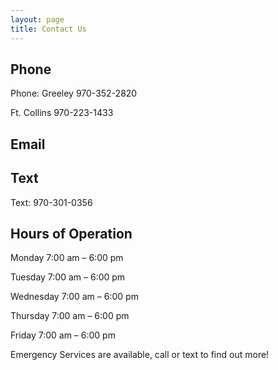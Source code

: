 ```yaml
---
layout: page
title: Contact Us
---
```


<h2>Phone</h2>
<p>Phone: Greeley 970-352-2820</p>
<p>Ft. Collins 970-223-1433</p>

<h2>Email</h2>

<h2>Text</h2>
<p>Text: 970-301-0356</p>

<h2>Hours of Operation</h2>

<p>Monday  7:00 am – 6:00 pm</p>
<p>Tuesday  7:00 am – 6:00 pm</p>
<p>Wednesday 7:00 am – 6:00 pm</p>
<p>Thursday  7:00 am – 6:00 pm</p>
<p>Friday  7:00 am – 6:00 pm</p>

<p class="message">
Emergency Services are available, call or text to find out more!
</p>
